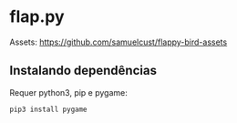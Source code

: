 # flap.py
Assets: https://github.com/samuelcust/flappy-bird-assets

## Instalando dependências
Requer python3, pip e pygame:

`pip3 install pygame`
